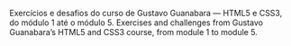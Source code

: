 Exercícios e desafios do curso de Gustavo Guanabara — HTML5 e CSS3, do módulo 1 até o módulo 5.
Exercises and challenges from Gustavo Guanabara’s HTML5 and CSS3 course, from module 1 to module 5.
